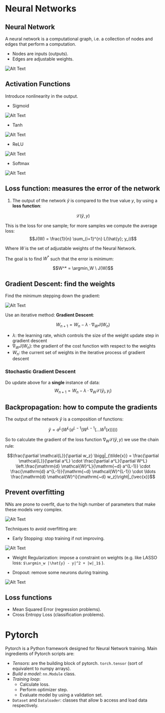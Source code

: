 # Neural Networks



## Neural Network
A neural network is a computational graph, i.e. a collection of nodes and edges that perform a computation. 
- Nodes are inputs (outputs).
- Edges are adjustable weights.

![Alt Text](figures/NN_1.png "Grid search")

## Activation Functions
Introduce nonlinearity in the output. 
- Sigmoid

![Alt Text](figures/act_sigmoid.png "")

- Tanh

![Alt Text](figures/act_tanh.png "")

- ReLU

![Alt Text](figures/act_relu.png "")

- Softmax 

![Alt Text](figures/act_softmax.png "")

## Loss function: measures the error of the network
1. The output of the network $\hat{y}$ is compared to the true value $y$, by using a **loss function**:

```math
\mathcal{L}(\hat{y}, y)
```
This is the loss for one sample; for more samples we compute the average loss: 
$$J(W) = \frac{1}{n} \sum_{i=1}^{n} L(\hat{y}; y_i)$$

Where $W$ is the set of adjustable weights of the Neural Network. 

The goal is to find $W^*$ such that the error is minimum: 

```math
W^* = \argmin_W \ J(W)
```

## Gradient Descent: find the weights

Find the minimum stepping down the gradient: 

![Alt Text](figures/GD.png "Grid search")


Use an iterative method: **Gradient Descent**: 

$$W_{n+1} = W_n - \lambda \cdot \nabla_W J(W_n)$$

- $\lambda$: the learning rate, which controls the size of the weight update step in gradient descent
- $\nabla_W J(W_n)$: the gradient of the cost function with respect to the weights
- $W_n$: the current set of weights in the iterative process of gradient descent

### Stochastic Gradient Descent
Do update above for a **single** instance of data:
$$W_{n+1} = W_n - \lambda \cdot \nabla_W \mathcal{L}(\hat{y}_i, y_i)$$

## Backpropagation: how to compute the gradients

The output of the network $\hat{y}$ is a composition of functions:

$$ \hat{y} = a^L(W^L(a^{L−1}(W^{L−1}
(\dots W^1
(x)))))$$

So to calculate the gradient of the loss function $\nabla_W \mathcal{L}(\hat{y}, y)$ we use the chain rule: 
```math
\frac{\partial \mathcal{L}}{\partial w_z} \bigg|_{\tilde{x}} = \frac{\partial \mathcal{L}}{\partial a^L} \cdot \frac{\partial a^L}{\partial W^L} \left.\frac{\mathrm{d} \mathcal{W}^L}{\mathrm{~d} a^{L-1}} \cdot \frac{\mathrm{d} a^{L-1}}{\mathrm{~d} \mathcal{W}^{L-1}} \cdot \ldots \frac{\mathrm{d} \mathcal{W}^i}{\mathrm{~d} w_z}\right|_{\vec{x}}
```

## Prevent overfitting
NNs are prone to overfit, due to the high number of parameters that make these models very complex. 

![Alt Text](figures/overfit.svg "overfit")

Techniques to avoid overfitting are: 
- Early Stopping: stop training if not improving. 

![Alt Text](figures/early_stop.png "Grid search")
- Weight Regularization: impose a constraint on weights (e.g. like LASSO loss: `$\argmin_w |\hat{y} - y|^2 + |w|_1$`
).

- Dropout: remove some neurons during training. 

![Alt Text](figures/dropout.png "Grid search")

## Loss functions
- Mean Squared Error (regression problems).
- Cross Entropy Loss (classification problems).

# Pytorch
Pytorch is a Python framework designed for Neural Network training.
Main ingredients of Pytorch scripts are: 
- *Tensors*: are the building block of pytorch. `torch.tensor` (sort of equivalent to numpy arrays).
- *Build a model*: `nn.Module` class.
- *Training loop*: 
    - Calculate loss. 
    - Perform optimizer step.
    - Evaluate model by using a validation set. 
- `Dataset` and `Dataloader`: classes that allow b access and load data respectively. 